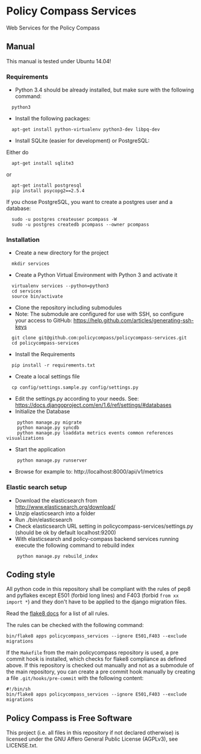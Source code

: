# Policy Compass Services
Web Services for the Policy Compass


## Manual

This manual is tested under Ubuntu 14.04!

### Requirements

* Python 3.4 should be already installed, but make sure with the following command:
```shell
  python3
```
* Install the following packages:
```shell
  apt-get install python-virtualenv python3-dev libpq-dev
```
* Install SQLite (easier for development) or PostgreSQL:

Either do
```shell
  apt-get install sqlite3
```

or
```shell
  apt-get install postgresql
  pip install psycopg2==2.5.4
```

If you chose PostgreSQL, you want to create a postgres user and a database:

```shell
  sudo -u postgres createuser pcompass -W
  sudo -u postgres createdb pcompass --owner pcompass
```

### Installation
* Create a new directory for the project
```shell
  mkdir services
```
* Create a Python Virtual Environment with Python 3 and activate it
```shell
  virtualenv services --python=python3
  cd services
  source bin/activate
```
* Clone the repository including submodules
* Note: The submodule are configured for use with SSH, so configure your access to GitHub: https://help.github.com/articles/generating-ssh-keys
```shell
  git clone git@github.com:policycompass/policycompass-services.git
  cd policycompass-services
```
* Install the Requirements
```shell
  pip install -r requirements.txt
```
* Create a local settings file
```shell
  cp config/settings.sample.py config/settings.py
```
* Edit the settings.py according to your needs. See: https://docs.djangoproject.com/en/1.6/ref/settings/#databases
* Initialize the Database
```shell
	python manage.py migrate
    python manage.py syncdb
	python manage.py loaddata metrics events common references visualizations
```

* Start the application
```shell
	python manage.py runserver
```
* Browse for example to: http://localhost:8000/api/v1/metrics

### Elastic search setup
* Download the elasticsearch  from http://www.elasticsearch.org/download/
* Unzip elasticsearch into a folder
* Run ./bin/elasticsearch
* Check elasticsearch URL setting in policycompass-services/settings.py (should be ok by default localhost:9200)
* With elasticsearch and policy-compass backend services running execute the following command to rebuild index
```shell
	python manage.py rebuild_index
```

## Coding style

All python code in this repository shall be compliant with the rules of pep8
and pyflakes except E501 (forbid long lines) and F403 (forbid `from xx import
*`) and they don't have to be applied to the django migration files.

Read the [flake8 docs](https://flake8.readthedocs.org) for a list of all rules.

The rules can be checked with the following command:

    bin/flake8 apps policycompass_services --ignore E501,F403 --exclude migrations

If the `Makefile` from the main policycompass repository is used, a pre commit
hook is installed, which checks for flake8 compliance as defined above. If this
repository is checked out manually and not as a submodule of the main
repository, you can create a pre commit hook manually by creating a file
`.git/hooks/pre-commit` with the following content:

    #!/bin/sh
    bin/flake8 apps policycompass_services --ignore E501,F403 --exclude migrations


## Policy Compass is Free Software

This project (i.e. all files in this repository if not declared otherwise) is
licensed under the GNU Affero General Public License (AGPLv3), see
LICENSE.txt.
